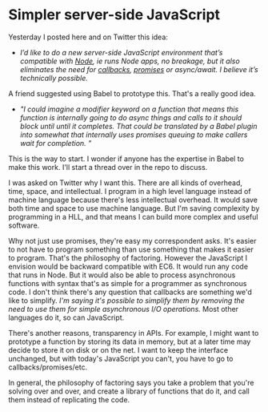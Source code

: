 # Simpler server-side JavaScript
Yesterday I posted here and on Twitter this idea:
* <i>I’d like to do a new server-side JavaScript environment that’s compatible with <a href="https://nodejs.org/">Node</a>, ie runs Node apps, no breakage, but it also eliminates the need for <a href="http://callbackhell.com/">callbacks</a>, <a href="http://scripting.com/2020/06/14/144017.html?title=javascriptPromisesVsCallbacks">promises</a> or async/await. I believe it’s technically possible.</i>

A friend suggested using Babel to prototype this. That's a really good idea. 
* <i>"I could imagine a modifier keyword on a function that means this function is internally going to do async things and calls to it should block until until it completes. That could be translated by a Babel plugin into somewhat that internally uses promises queuing to make callers wait for completion. "</i>

This is the way to start. I wonder if anyone has the expertise in Babel to make this work. I'll start a thread over in the repo to discuss.  

I was asked on Twitter why I want this. There are all kinds of overhead, time, space, and intellectual. I program in a high level language instead of machine language because there's less intellectual overhead. It would save both time and space to use machine language. But I'm saving complexity by programming in a HLL, and that means I can build more complex and useful software. 

Why not just use promises, they're easy my correspondent asks. It's easier to not have to program something than use something that makes it easier to program. That's the philosophy of factoring. However the JavaScript I envision would be backward compatible with EC6. It would run any code that runs in Node. But it would also be able to process asynchronous functions with syntax that's as simple for a programmer as synchronous code. I don't think there's any question that callbacks are something we'd like to simplify. <i>I'm saying it's possible to simplify them by removing the need to use them for simple asynchronous I/O operations. </i>Most other languages do it, so can JavaScript. 

There's another reasons, transparency in APIs. For example, I might want to prototype a function by storing its data in memory, but at a later time may decide to store it on disk or on the net. I want to keep the interface unchanged, but with today's JavaScript you can't, you have to go to callbacks/promises/etc.

In general, the philosophy of factoring says you take a problem that you're solving over and over, and create a library of functions that do it, and call them instead of replicating the code. 

